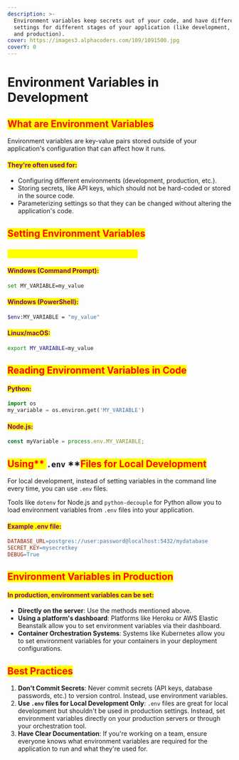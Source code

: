 ```yaml
---
description: >-
  Environment variables keep secrets out of your code, and have different
  settings for different stages of your application (like development, testing,
  and production).
cover: https://images3.alphacoders.com/109/1091500.jpg
coverY: 0
---
```


# Environment Variables in Development

## <mark style="color:red;">**What are Environment Variables**</mark>

Environment variables are key-value pairs stored outside of your application's configuration that can affect how it runs.&#x20;

#### <mark style="color:purple;">They're often used for:</mark>

* Configuring different environments (development, production, etc.).
* Storing secrets, like API keys, which should not be hard-coded or stored in the source code.
* Parameterizing settings so that they can be changed without altering the application's code.

## <mark style="color:red;">**Setting Environment Variables**</mark>

### <mark style="color:yellow;">**On Your Local Development Machine**</mark>

#### <mark style="color:purple;">**Windows (Command Prompt)**</mark><mark style="color:purple;">:</mark>

```bash
set MY_VARIABLE=my_value
```

#### <mark style="color:purple;">**Windows (PowerShell)**</mark><mark style="color:purple;">:</mark>

```bash
$env:MY_VARIABLE = "my_value"
```

#### <mark style="color:purple;">**Linux/macOS**</mark><mark style="color:purple;">:</mark>

```bash
export MY_VARIABLE=my_value
```

## <mark style="color:red;">**Reading Environment Variables in Code**</mark>

#### <mark style="color:purple;">**Python**</mark><mark style="color:purple;">:</mark>

```python
import os
my_variable = os.environ.get('MY_VARIABLE')
```

#### <mark style="color:purple;">**Node.js**</mark><mark style="color:purple;">:</mark>

```javascript
const myVariable = process.env.MY_VARIABLE;
```

## <mark style="color:red;">**Using**</mark><mark style="color:red;">** **</mark><mark style="color:red;">**`.env`**</mark><mark style="color:red;">** **</mark><mark style="color:red;">**Files for Local Development**</mark>

For local development, instead of setting variables in the command line every time, you can use `.env` files.&#x20;

Tools like `dotenv` for Node.js and `python-decouple` for Python allow you to load environment variables from `.env` files into your application.

#### <mark style="color:purple;">**Example .env file**</mark><mark style="color:purple;">:</mark>

```makefile
DATABASE_URL=postgres://user:password@localhost:5432/mydatabase
SECRET_KEY=mysecretkey
DEBUG=True
```

## <mark style="color:red;">**Environment Variables in Production**</mark>

#### <mark style="color:purple;">In production, environment variables can be set:</mark>

* **Directly on the server**: Use the methods mentioned above.
* **Using a platform's dashboard**: Platforms like Heroku or AWS Elastic Beanstalk allow you to set environment variables via their dashboard.
* **Container Orchestration Systems**: Systems like Kubernetes allow you to set environment variables for your containers in your deployment configurations.

## <mark style="color:red;">**Best Practices**</mark>

1. **Don't Commit Secrets**: Never commit secrets (API keys, database passwords, etc.) to version control. Instead, use environment variables.
2. **Use `.env` files for Local Development Only**: `.env` files are great for local development but shouldn't be used in production settings. Instead, set environment variables directly on your production servers or through your orchestration tool.
3. **Have Clear Documentation**: If you're working on a team, ensure everyone knows what environment variables are required for the application to run and what they're used for.
